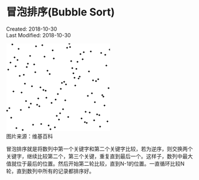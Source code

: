 # 冒泡排序(Bubble Sort)
Created: 2018-10-30  
Last Modified: 2018-10-30  

![image](./images/bubble_sort.gif)  
图片来源：维基百科

冒泡排序就是将数列中第一个关键字和第二个关键字比较，若为逆序，则交换两个关键字，继续比较第二个，第三个关键，重复直到最后一个。这样子，数列中最大值就位于最后的位置。然后开始第二轮比较，直到N-1的位置。一直循环比较N轮，直到数列中所有的记录都排序好。